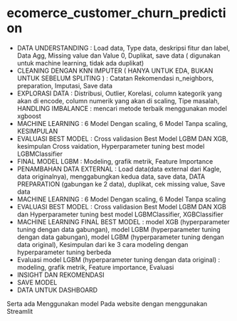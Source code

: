 # ecomerce_customer_churn_prediction

- DATA UNDERSTANDING : Load data, Type data, deskripsi fitur dan label, Data Agg, Missing value dan Value 0, Duplikat, save data ( digunakan untuk machine learning, tidak ada duplikat)
- CLEANING DENGAN KNN IMPUTER ( HANYA UNTUK EDA, BUKAN UNTUK SEBELUM SPLITING ) : Catatan Rekomendasi n_neighbors, preparation, Imputasi, Save data
- EXPLORASI DATA : Distribusi, Outlier, Korelasi, column kategorik yang akan di encode, column numerik yang akan di scaling, Tipe masalah, HANDLING IMBALANCE : mencari metode terbaik menggunakan model xgboost
- MACHINE LEARNING : 6 Model Dengan scaling, 6 Model Tanpa scaling, KESIMPULAN
- EVALUASI BEST MODEL : Cross validasion Best Model LGBM DAN XGB, kesimpulan Cross vaidation, Hyperparameter tuning best model LGBMClassifier
- FINAL MODEL LGBM : Modeling, grafik metrik, Feature Importance
- PENAMBAHAN DATA EXTERNAL : Load data(data external dari Kagle, data originalnya), menggabungkan kedua data, save data, DATA PREPARATION (gabungan ke 2 data), duplikat, cek missing value, Save data
- MACHINE LEARNING : 6 Model Dengan scaling, 6 Model Tanpa scaling
- EVALUASI BEST MODEL : Cross validasion Best Model LGBM DAN XGB dan Hyperparameter tuning best model LGBMClassifier, XGBClassifier
- MACHINE LEARNING FINAL BEST MODEL : model XGB (hyperparameter tuning dengan data gabungan), model LGBM (hyperparameter tuning dengan data gabungan), model LGBM (hyperparameter tuning dengan data original), Kesimpulan dari ke 3 cara modeling dengan hyperparameter tuning berbeda
- Evaluasi model LGBM (hyperparameter tuning dengan data original) : modeling, grafik metrik, Feature importance, Evaluasi
- INSIGHT DAN REKOMENDASI
- SAVE MODEL
- DATA UNTUK DASHBOARD

Serta ada Menggunakan model Pada website dengan menggunakan Streamlit
